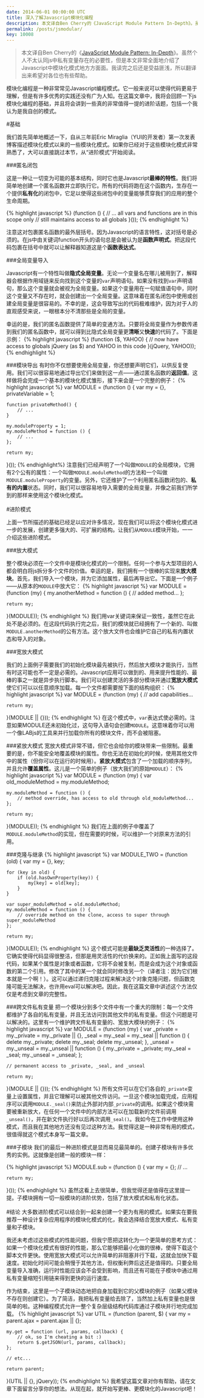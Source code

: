 ```yaml
---
date: 2014-06-01 00:00:00 UTC
title: 深入了解Javascript模块化编程
description: 本文译自Ben Cherry的《JavaScript Module Pattern In-Depth》。虽然个人不太认同js中私有变量存在的必要性，但是本文非常全面地介绍了Javascript中模块化模式地方方面面。我读完之后还是受益匪浅，所以翻译出来希望对各位也有些帮助。
permalink: /posts/jsmodular/
key: 10008
---
```


>本文译自Ben Cherry的《[JavaScript Module Pattern: In-Depth](http://www.adequatelygood.com/JavaScript-Module-Pattern-In-Depth.html)》。虽然个人不太认同js中私有变量存在的必要性，但是本文非常全面地介绍了Javascript中模块化模式地方方面面。我读完之后还是受益匪浅，所以翻译出来希望对各位也有些帮助。

模块化编程是一种非常常见Javascript编程模式。它一般来说可以使得代码更易于理解，但是有许多优秀的实践还没有广为人知。在这篇文章中，我将会回顾一下js模块化编程的基础，并且将会讲到一些真的非常值得一提的进阶话题，包括一个我认为是我自创的模式。
<br/>

#基础

我们首先简单地概述一下，自从三年前Eric Miraglia（YUI的开发者）第一次发表博客描述模块化模式以来的一些模块化模式。如果你已经对于这些模块化模式非常熟悉了，大可以直接跳过本节，从“进阶模式”开始阅读。

###匿名闭包

这是一种让一切变为可能的基本结构，同时它也是Javascript**最棒的特性**。我们将简单地创建一个匿名函数并立即执行它。所有的代码将跑在这个函数内，生存在一个提供**私有化**的闭包中，它足以使得这些闭包中的变量能够贯穿我们的应用的整个生命周期。

{% highlight javascript %}
(function () {
    // ... all vars and functions are in this scope only
    // still maintains access to all globals
}());
{% endhighlight %}

注意这对包裹匿名函数的最外层括号。因为Javascript的语言特性，这对括号是必须的。在js中由关键词function开头的语句总是会被认为是**函数声明式**。把这段代码包裹在括号中就可以让解释器知道这是个**函数表达式**。

###全局变量导入

Javascript有一个特性叫做**隐式全局变量**。无论一个变量名在哪儿被用到了，解释器会根据作用域链来反向找到这个变量的`var`声明语句。如果没有找到`var`声明语句，那么这个变量就会被视为全局变量。如果这个变量用在一句赋值语句中，同时这个变量又不存在时，就会创建出一个全局变量。这意味着在匿名闭包中使用或创建全局变量是很容易的。不幸的是，这会导致写出的代码极难维护，因为对于人的直观感受来说，一眼根本分不清那些是全局的变量。

幸运的是，我们的匿名函数提供了简单的变通方法。只要将全局变量作为参数传递到我们的匿名函数中，就可以得到比隐式全局变量更**清晰**又**快速**的代码了。下面是示例：
{% highlight javascript %}
(function ($, YAHOO) {
    // now have access to globals jQuery (as $) and YAHOO in this code
}(jQuery, YAHOO));
{% endhighlight %}

###模块导出
有时你不仅想要使用全局变量，你还想要声明它们，以供反复使用。我们可以很容易地通过导出它们来做到这一点——通过匿名函数的**返回值**。这样做将会完成一个基本的模块化模式雏形，接下来会是一个完整的例子：
{% highlight javascript %}
var MODULE = (function () {
	var my = {},
		privateVariable = 1;

	function privateMethod() {
		// ...
	}

	my.moduleProperty = 1;
	my.moduleMethod = function () {
		// ...
	};

	return my;
}());
{% endhighlight%}
注意我们已经声明了一个叫做`MODULE`的全局模块，它拥有2个公有的属性：一个叫做`MODULE.moduleMethod`的方法和一个叫做`MODULE.moduleProperty`的变量。另外，它还维护了一个利用匿名函数闭包的、**私有的内置**状态。同时，我们可以很容易地导入需要的全局变量，并像之前我们所学到的那样来使用这个模块化模式。
<br/><br/>
#进阶模式

上面一节所描述的基础已经足以应对许多情况，现在我们可以将这个模块化模式进一步的发展，创建更多强大的、可扩展的结构。让我们从`MODULE`模块开始，一一介绍这些进阶模式。

###放大模式

整个模块必须在一个文件中是模块化模式的一个限制。任何一个参与大型项目的人都会明白将js拆分多个文件的价值。幸运的是，我们拥有一个很棒的实现来**放大模块**。首先，我们导入一个模块，并为它添加属性，最后再导出它。下面是一个例子——从原本的`MODULE`中放大它：
{% highlight javascript %}
var MODULE = (function (my) {
	my.anotherMethod = function () {
		// added method...
	};

	return my;
}(MODULE));
{% endhighlight %}
我们用var关键词来保证一致性，虽然它在此处不是必须的。在这段代码执行完之后，我们的模块就已经拥有了一个新的、叫做`MODULE.anotherMethod`的公有方法。这个放大文件也会维护它自己的私有内置状态和导入的对象。

###宽放大模式

我们的上面例子需要我们的初始化模块最先被执行，然后放大模块才能执行，当然有时这可能也不一定是必需的。Javascript应用可以做到的、用来提升性能的、最棒的事之一就是异步执行脚本。我们可以创建灵活的多部分模块并通过**宽放大模式**使它们可以以任意顺序加载。每一个文件都需要按下面的结构组织：
{% highlight javascript %}
var MODULE = (function (my) {
	// add capabilities...

	return my;
}(MODULE || {}));
{% endhighlight %}
在这个模式中，`var`表达式使必需的。注意如果MODULE还未初始化过，这句导入语句会创建`MODULE`。这意味着你可以用一个像LABjs的工具来并行加载你所有的模块文件，而不会被阻塞。

###紧放大模式
宽放大模式非常不错，但它也会给你的模块带来一些限制。最重要的是，你不能安全地覆盖模块的属性。你也无法在初始化的时候，使用其他文件中的属性（但你可以在运行的时候用）。**紧放大模式**包含了一个加载的顺序序列，并且允许**覆盖属性**。这儿是一个简单的例子（放大我们的原始`MODULE`）：
{% highlight javascript %}
var MODULE = (function (my) {
    var old_moduleMethod = my.moduleMethod;

    my.moduleMethod = function () {
        // method override, has access to old through old_moduleMethod...
    };

    return my;
}(MODULE));
{% endhighlight %}
我们在上面的例子中覆盖了`MODULE.moduleMethod`的实现，但在需要的时候，可以维护一个对原来方法的引用。

###克隆与继承
{% highlight javascript %}
var MODULE_TWO = (function (old) {
    var my = {},
        key;

    for (key in old) {
        if (old.hasOwnProperty(key)) {
            my[key] = old[key];
        }
    }

    var super_moduleMethod = old.moduleMethod;
    my.moduleMethod = function () {
        // override method on the clone, access to super through super_moduleMethod
    };

    return my;
}(MODULE));
{% endhighlight %}
这个模式可能是**最缺乏灵活性**的一种选择了。它确实使得代码显得很整洁，但那是用灵活性的代价换来的。正如我上面写的这段代码，如果某个属性是对象或者函数，它将不会被复制，而是会成为这个对象或函数的第二个引用。修改了其中的某一个就会同时修改另一个（译者注：因为它们根本就是一个啊！）。这可以通过递归克隆过程来解决这个对象克隆问题，但函数克隆可能无法解决，也许用eval可以解决吧。因此，我在这篇文章中讲述这个方法仅仅是考虑到文章的完整性。

###跨文件私有变量
把一个模块分到多个文件中有一个重大的限制：每一个文件都维护了各自的私有变量，并且无法访问到其他文件的私有变量。但这个问题是可以解决的。这里有一个维护跨文件私有变量的、宽放大模块的例子：
{% highlight javascript %}
var MODULE = (function (my) {
	var _private = my._private = my._private || {},
		_seal = my._seal = my._seal || function () {
			delete my._private;
			delete my._seal;
			delete my._unseal;
		},
		_unseal = my._unseal = my._unseal || function () {
			my._private = _private;
			my._seal = _seal;
			my._unseal = _unseal;
		};

	// permanent access to _private, _seal, and _unseal

	return my;
}(MODULE || {}));
{% endhighlight %}
所有文件可以在它们各自的`_private`变量上设置属性，并且它理解可以被其他文件访问。一旦这个模块加载完成，应用程序可以调用`MODULE._seal()`来防止外部对内部`_private`的调用。如果这个模块需要被重新放大，在任何一个文件中的内部方法可以在加载新的文件前调用`_unseal()`，并在新文件执行好以后再次调用`_seal()`。我如今在工作中使用这种模式，而且我在其他地方还没有见过这种方法。我觉得这是一种非常有用的模式，很值得就这个模式本身写一篇文章。

###子模块
我们的最后一种进阶模式是显而易见最简单的。创建子模块有许多优秀的实例。这就像是创建一般的模块一样：

{% highlight javascript %}
MODULE.sub = (function () {
    var my = {};
    // ...

    return my;
}());
{% endhighlight %}
虽然这看上去很简单，但我觉得还是值得在这里提一提。子模块拥有一切一般模块的进阶优势，包括了放大模式和私有化状态。
<br/><br/>
#结论
大多数进阶模式可以结合到一起来创建一个更为有用的模式。如果实在要我推荐一种设计复杂应用程序的模块化模式的化，我会选择结合宽放大模式、私有变量和子模块。

我还未考虑过这些模式的性能问题，但我宁愿把这转化为一个更简单的思考方式：如果一个模块化模式有很好的性能，那么它能够把最小化做的很棒，使得下载这个脚本文件更快。使用宽放大模式可以允许简单的非阻塞并行下载，这就会加快下载速度。初始化时间可能会稍慢于其他方法，但权衡利弊后这还是值得的。只要全局变量导入准确，运行时性能应该会不会受到影响，而且还有可能在子模块中通过用私有变量缩短引用链来得到更快的运行速度。

作为结束，这里是一个子模块动态地把自身加载到它的父模块的例子（如果父模块不存在则创建它）。为了简洁，我把私有变量给去除了，当然加上私有变量也是很简单的啦。这种编程模式允许一整个复杂层级结构代码库通过子模块并行地完成加载。
{% highlight javascript %}
var UTIL = (function (parent, $) {
	var my = parent.ajax = parent.ajax || {};

	my.get = function (url, params, callback) {
		// ok, so I'm cheating a bit :)
		return $.getJSON(url, params, callback);
	};

	// etc...

	return parent;
}(UTIL || {}, jQuery));
{% endhighlight %}
我希望这篇文章对你有帮助，请在文章下面留言分享你的想法。从现在起，就开始写更棒、更模块化的Javascript吧！
